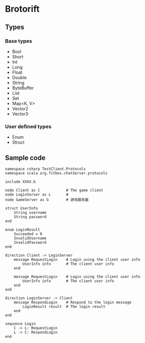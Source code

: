 # Brotorift

## Types

### Base types

* Bool
* Short
* Int
* Long
* Float
* Double
* String
* ByteBuffer
* List<T>
* Set<T>
* Map<K, V>
* Vector2
* Vector3

### User defined types

* Enum
* Struct

## Sample code

    namespace csharp TestClient.Protocols
    namespace scala org.fitbos.chatServer.protocols

    include XXXX.b

    node Client as C            # The game client
    node LoginServer as L       # 
    node GameServer as G        # 游戏服务器

    struct UserInfo
        String username
        String password
    end

    enum LoginResult
        Succeeded = 0
        InvalidUsername
        InvalidPassword
    end

    direction Client -> LoginServer
        message RequestLogin    # Login using the client user info
            UserInfo info       # The client user info
        end

        message RequestLogin    # Login using the client user info
            UserInfo info       # The client user info
        end
    end

    direction LoginServer -> Client
        message RespondLogin    # Respond to the login message
            LoginResult result  # The login result
        end
    end

    sequence Login
        C -> L: RequestLogin
        L -> C: RespondLogin
    end
